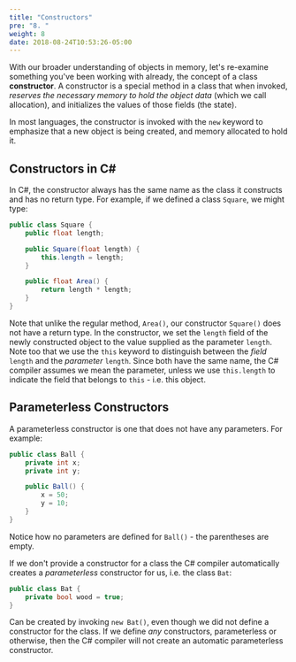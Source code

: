 ```yaml
---
title: "Constructors"
pre: "8. "
weight: 8
date: 2018-08-24T10:53:26-05:00
---
```


With our broader understanding of objects in memory, let's re-examine something you've been working with already, the concept of a class **constructor**.  A constructor is a special method in a class that when invoked, _reserves the necessary memory to hold the object data_ (which we call allocation), and initializes the values of those fields (the state).  

In most languages, the constructor is invoked with the `new` keyword to emphasize that a new object is being created, and memory allocated to hold it.

## Constructors in C#
In C#, the constructor always has the same name as the class it constructs and has no return type.  For example, if we defined a class `Square`, we might type:

```csharp
public class Square {
    public float length;

    public Square(float length) {
        this.length = length;
    }

    public float Area() {
        return length * length;
    }
}
```

Note that unlike the regular method, `Area()`, our constructor `Square()` does not have a return type.  In the constructor, we set the `length` field of the newly constructed object to the value supplied as the parameter `length`.  Note too that we use the `this` keyword to distinguish between the _field_ `length` and the _parameter_ `length`.  Since both have the same name, the C# compiler assumes we mean the parameter, unless we use `this.length` to indicate the field that belongs to `this` - i.e. this object.

## Parameterless Constructors

A parameterless constructor is one that does not have any parameters.  For example:

```csharp
public class Ball {
    private int x;
    private int y;

    public Ball() {
        x = 50;
        y = 10;
    }
}
```

Notice how no parameters are defined for `Ball()` - the parentheses are empty.

If we don't provide a constructor for a class the C# compiler automatically creates a _parameterless_ constructor for us, i.e. the class `Bat`:

```csharp
public class Bat {
    private bool wood = true;
}
```

Can be created by invoking `new Bat()`, even though we did not define a constructor for the class.  If we define _any_ constructors, parameterless or otherwise, then the C# compiler will not create an automatic parameterless constructor.

